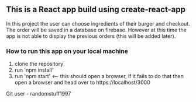 ## This is a React app build using create-react-app

In this project the user can choose ingredients of their burger and checkout. The order will be saved in a database on firebase. However at this time the app is not able to display the previous orders (this will be added later).

### How to run this app on your local machine

1. clone the repository
2. run 'npm install'
3. run 'npm start'  <-- this should open a browser, if it fails to do that then open a browser and head over to https://localhost/3000


Git user - randomstuff1997